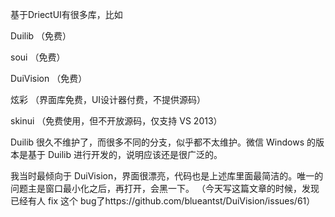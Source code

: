 
基于DriectUI有很多库，比如

Duilib （免费）

soui （免费）

DuiVision （免费）

炫彩 （界面库免费，UI设计器付费，不提供源码）

skinui （免费使用，但不开放源码，仅支持 VS 2013）

 

Duilib 很久不维护了，而很多不同的分支，似乎都不太维护。微信 Windows 的版本是基于 Duilib 进行开发的，说明应该还是很广泛的。

 

我当时最倾向于 DuiVision，界面很漂亮，代码也是上述库里面最简洁的。唯一的问题主是窗口最小化之后，再打开，会黑一下。
（今天写这篇文章的时候，发现已经有人 fix 这个 bug了https://github.com/blueantst/DuiVision/issues/61）

 
